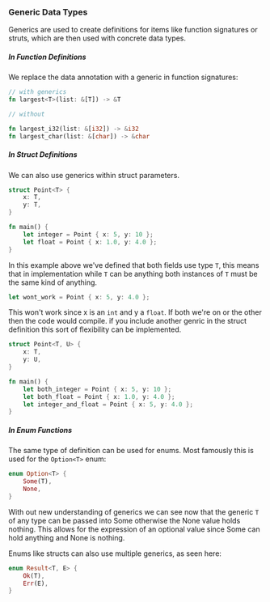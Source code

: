 ### Generic Data Types
Generics are used to create definitions for items like function signatures or struts, which are then used with concrete data types. 
##### In Function Definitions
We replace the data annotation with a generic in function signatures:

```rust
// with generics
fn largest<T>(list: &[T]) -> &T

// without

fn largest_i32(list: &[i32]) -> &i32
fn largest_char(list: &[char]) -> &char
```

##### In Struct Definitions
We can also use generics within struct parameters.

```rust
struct Point<T> {
    x: T,
    y: T,
}

fn main() {
    let integer = Point { x: 5, y: 10 };
    let float = Point { x: 1.0, y: 4.0 };
}
```

In this example above we've defined that both fields use type `T`, this means that in implementation while `T` can be anything both instances of `T` must be the same kind of anything.

```rust
let wont_work = Point { x: 5, y: 4.0 };
```

This won't work since x is an `int` and y a `float`. If both we're on or the other then the code would compile. if you include another genric in the struct definition this sort of flexibility can be implemented.

```rust
struct Point<T, U> {
    x: T,
    y: U,
}

fn main() {
    let both_integer = Point { x: 5, y: 10 };
    let both_float = Point { x: 1.0, y: 4.0 };
    let integer_and_float = Point { x: 5, y: 4.0 };
}
```

##### In Enum Functions
The same type of definition can be used for enums. Most famously this is used for the `Option<T>` enum:
```rust
enum Option<T> {
    Some(T),
    None,
}
```

With out new understanding of generics we can see now that the generic `T` of any type can be passed into Some otherwise the None value holds nothing. This allows for the expression of an optional value since Some can hold anything and None is nothing.

Enums like structs can also use multiple generics, as seen here:

```rust
enum Result<T, E> {
    Ok(T),
    Err(E),
}
```